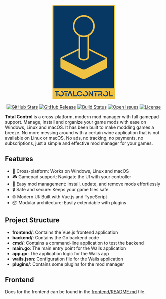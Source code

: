 <p align="center">
  <img src="https://raw.githubusercontent.com/Subtixx/total-control/main/frontend/src/assets/logo.svg" alt="Total Control Logo" width="200">
</p>
<p align="center">
    <a href="https://github.com/Subtixx/total-control/stargazers"><img src="https://img.shields.io/github/stars/Subtixx/total-control?style=flat-square&label=Stars" alt="GitHub Stars"></a>
    <a href="https://github.com/Subtixx/total-control/releases"><img src="https://img.shields.io/github/v/release/Subtixx/total-control?style=flat-square&label=Latest%20Release" alt="GitHub Release"></a>
    <a href="https://github.com/Subtixx/total-control/actions"><img src="https://img.shields.io/github/actions/workflow/status/Subtixx/total-control/wails.yml?branch=main&style=flat-square&label=Build%20Status" alt="Build Status"></a>
    <a href="https://github.com/Subtixx/total-control/issues"><img src="https://img.shields.io/github/issues/Subtixx/total-control?style=flat-square&label=Open%20Issues" alt="Open Issues"></a>
    <a href="https://github.com/Subtixx/total-control/blob/main/.github/LICENSE"><img src="https://img.shields.io/github/license/Subtixx/total-control?style=flat-square&label=AGPL-3.0" alt="License"></a>
</p>

**Total Control** is a cross-platform, modern mod manager with full gamepad support. Manage, install and organize your
game mods with ease on Windows, Linux and macOS. It has been built to make modding games a breeze.
No more messing around with a certain wine application that is not available on Linux or macOS.
No ads, no tracking, no payments, no subscriptions, just a simple and effective mod manager for your games.

## Features

- 🚀 Cross-platform: Works on Windows, Linux and macOS
- 🎮 Gamepad support: Navigate the UI with your controller
- 🧩 Easy mod management: Install, update, and remove mods effortlessly
- 🔒 Safe and secure: Keeps your game files safe
- 🌐 Modern UI: Built with Vue.js and TypeScript
- 📦 Modular architecture: Easily extendable with plugins

## Project Structure

- **frontend/**: Contains the Vue.js frontend application
- **backend/**: Contains the Go backend code
- **cmd/**: Contains a command-line application to test the backend
- **main.go**: The main entry point for the Wails application
- **app.go**: The application logic for the Wails app
- **wails.json**: Configuration file for the Wails application
- **plugins/**: Contains some plugins for the mod manager

## Frontend

Docs for the frontend can be found in the [frontend/README.md](frontend/README.md) file.